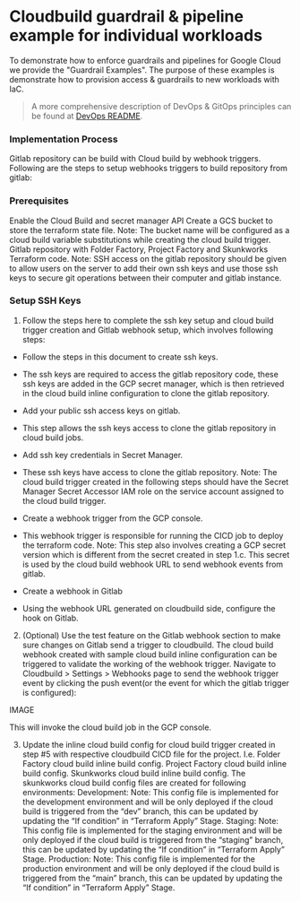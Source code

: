 # Cloudbuild guardrail & pipeline example for individual workloads

To demonstrate how to enforce guardrails and pipelines for Google Cloud we provide the "Guardrail Examples". The purpose of these examples is demonstrate how to provision access & guardrails to new workloads with IaC. 

> A more comprehensive description of DevOps & GitOps principles can be found at [DevOps README](./../../../README.md). 


### Implementation Process
Gitlab repository can be build with Cloud build by webhook triggers. Following are the steps to setup webhooks triggers to build repository from gitlab:

### Prerequisites
Enable the Cloud Build and secret manager API
Create a GCS bucket to store the terraform state file. Note: The bucket name will be configured as a cloud build variable substitutions while creating the cloud build trigger.
Gitlab repository with Folder Factory, Project Factory and Skunkworks Terraform code.
Note: SSH access on the gitlab repository should be given to allow users on the server to add their own ssh keys and use those ssh keys to secure git operations between their computer and gitlab instance. 

### Setup SSH Keys

1. Follow the steps here to complete the ssh key setup and cloud build trigger creation and Gitlab webhook setup, which involves following steps:
* Follow the steps in this document to create ssh keys. 
-   The ssh keys are required to access the gitlab repository code, these ssh keys are added in the GCP secret manager, which is then retrieved in the cloud build inline configuration to clone the gitlab repository.
* Add your public ssh access keys on gitlab.
- This step allows the ssh keys access to clone the gitlab repository in cloud build jobs.
* Add ssh key credentials in Secret Manager.
- These ssh keys have access to clone the gitlab repository. Note: The cloud build trigger created in the following steps should have the  Secret Manager Secret Accessor IAM role on the service account assigned to the cloud build trigger.
* Create a webhook trigger  from the GCP console.
- This webhook trigger is responsible for running the CICD job to deploy the terraform code. Note: This step also involves creating a GCP secret version which is different from the secret created in step 1.c. This secret is used by the cloud build webhook URL to send webhook events from gitlab.
* Create a webhook in Gitlab 
- Using the webhook URL generated on cloudbuild side, configure the hook on Gitlab. 
2. (Optional) Use the test feature on the Gitlab webhook section to make sure changes on Gitlab send a trigger to cloudbuild. 
The cloud build webhook created with sample cloud build inline configuration can be triggered to validate the working of the webhook trigger. Navigate to Cloudbuild > Settings > Webhooks page to send the webhook trigger event by clicking the push event(or the event for which the gitlab trigger is configured):

IMAGE 

This will invoke the cloud build job in the GCP console.

3. Update the inline cloud build config for cloud build trigger created in step #5 with respective cloudbuild CICD file for the project. I.e. 
Folder Factory cloud build inline build config.
Project Factory cloud build inline build config.
Skunkworks cloud build inline build config. The skunkworks cloud build config files are created for following environments:
Development:  Note: This config file is implemented for the development environment and will be only deployed if the cloud build is triggered from the “dev” branch, this can be updated by updating the “If condition” in “Terraform Apply” Stage.
Staging:  Note: This config file is implemented for the staging  environment and will be only deployed if the cloud build is triggered from the “staging” branch, this can be updated by updating the “If condition” in “Terraform Apply” Stage.
Production:  Note: This config file is implemented for the production environment and will be only deployed if the cloud build is triggered from the “main” branch, this can be updated by updating the “If condition” in “Terraform Apply” Stage.
